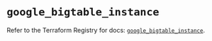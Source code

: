 # `google_bigtable_instance`

Refer to the Terraform Registry for docs: [`google_bigtable_instance`](https://registry.terraform.io/providers/hashicorp/google/6.32.0/docs/resources/bigtable_instance).
